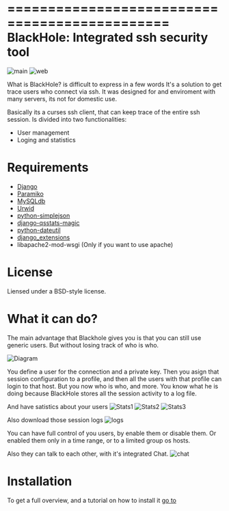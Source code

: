 ==============================================
BlackHole: Integrated ssh security tool
==============================================
![main](http://img577.imageshack.us/img577/2091/mainwindowa.png)
![web](http://img32.imageshack.us/img32/957/indexgm.png)

What is BlackHole?
is difficult to express in a few words
It's a solution to get trace users who connect via ssh.
It was designed for and enviroment with many servers, its not for domestic use.

Basically its a curses ssh client, that can keep trace of the entire ssh session.
Is divided into two functionalities:
* User management
* Loging and statistics

Requirements
============

* [Django](https://www.djangoproject.com/)
* [Paramiko](http://www.lag.net/paramiko/)
* [MySQLdb](http://www.lag.net/paramiko/)
* [Urwid](http://excess.org/urwid/)
* [python-simplejson](https://github.com/simplejson/simplejson)
* [django-qsstats-magic](https://bitbucket.org/kmike/django-qsstats-magic)
* [python-dateutil](http://labix.org/python-dateutil)
* [django_extensions](https://github.com/django-extensions/django-extensions)
* libapache2-mod-wsgi (Only if you want to use apache)

License
=======

Liensed under a BSD-style license.

What it can do?
==============

The main advantage that Blackhole gives you is that you can still use generic users.
But without losing track of who is who.

![Diagram](http://img717.imageshack.us/img717/371/diagramv.jpg)

You define a user for the connection and a private key.
Then you asign that session configuration to a profile, and then all the users with that profile can login to that host.
But you now who is who, and more. 
You know what he is doing because BlackHole stores all the session activity to a log file.

And have satistics about your users
![Stats1](http://img849.imageshack.us/img849/4737/logincount.png)
![Stats2](http://img33.imageshack.us/img33/9905/sourceg.png)
![Stats3](http://img29.imageshack.us/img29/2551/statska.png)

Also download those session logs
![logs](http://img534.imageshack.us/img534/6042/logsx.png)

You can have full control of you users, by enable them or disable them.
Or enabled them only in a time range, or to a limited group os hosts.

Also they can talk to each other, with it's integrated Chat.
![chat](http://img59.imageshack.us/img59/5710/chatsgk.png)


Installation
==============

To get a full overview, and a tutorial on how to install it [go to](http://aenima-x.github.com/BlackHole/)  

